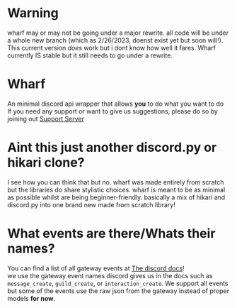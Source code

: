 # Warning
wharf may or may not be going under a major rewrite. all code will be under a whole new branch (which as 2/26/2023, doenst exist yet but soon will!). 
<br>
This current version *does* work but i dont know how well it fares. Wharf currently IS stable but it still needs to go under a rewrite.

# Wharf

An minimal discord api wrapper that allows **you** to do what you want to do
<br>
If you need any support or want to give us suggestions, please do so by joining out [Support Server](https://discord.gg/gJdY2AQxJY)



# Aint this just another discord.py or hikari clone?
I see how you can think that but no. wharf was made entirely from scratch but the libraries do share stylistic choices. wharf is meant to be as minimal as possible whilst are being beginner-friendly. basically a mix of hikari and discord.py into one brand new made from scratch library!

# What events are there/Whats their names?
You can find a list of all gateway events at [The discord docs](https://discord.com/developers/docs/topics/gateway-events)!<br>
we use the gateway event names discord gives us in the docs such as ``message_create``, ``guild_create``, or ``interaction_create``.
We support all events but some of the events use the raw json from the gateway instead of proper models **for now**.
